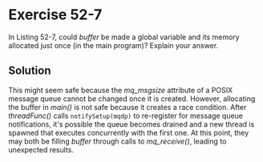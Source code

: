 # Exercise 52-7

In Listing 52-7, could *buffer* be made a global variable and its memory allocated just once
(in the main program)? Explain your answer.

## Solution

This might seem safe because the *mq_msgsize* attribute of a POSIX message queue cannot be
changed once it is created. However, allocating the buffer in *main()* is not safe because
it creates a race condition. After *threadFunc()* calls `notifySetup(mqdp)` to re-register
for message queue notifications, it's possible the queue becomes drained and a new thread
is spawned that executes concurrently with the first one. At this point, they may both
be filling *buffer* through calls to *mq_receive()*, leading to unexpected results.

